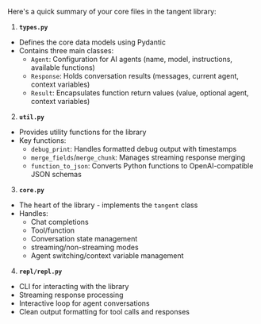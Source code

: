 Here's a quick summary of your core files in the tangent library:

1. **`types.py`**
- Defines the core data models using Pydantic
- Contains three main classes:
  - `Agent`: Configuration for AI agents (name, model, instructions, available functions)
  - `Response`: Holds conversation results (messages, current agent, context variables)
  - `Result`: Encapsulates function return values (value, optional agent, context variables)

2. **`util.py`**
- Provides utility functions for the library
- Key functions:
  - `debug_print`: Handles formatted debug output with timestamps
  - `merge_fields`/`merge_chunk`: Manages streaming response merging
  - `function_to_json`: Converts Python functions to OpenAI-compatible JSON schemas

3. **`core.py`**
- The heart of the library - implements the `tangent` class
- Handles:
  - Chat completions
  - Tool/function
  - Conversation state management
  - streaming/non-streaming modes
  - Agent switching/context variable management

4. **`repl/repl.py`**
- CLI for interacting with the library
- Streaming response processing
- Interactive loop for agent conversations
- Clean output formatting for tool calls and responses